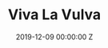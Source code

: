 ---
title: Viva La Vulva
date: 2019-12-09 00:00:00 Z
position: 2
image: "/uploads/viva-la-vulva-compressed.jpg"
preview-video: "/uploads/viva-la-vulva-compressed.mp4"
images: 
videos:
- 378375609
director: Kim Gherig
is-featured: false
layout: project
---